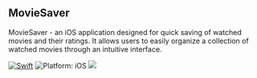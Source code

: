 ## **MovieSaver**

MovieSaver - an iOS application designed for quick saving of watched movies and their ratings. It allows users to easily organize a collection of watched movies through an intuitive interface.

<a href="https://developer.apple.com/swift/"><img src="https://img.shields.io/badge/Swift-5.0-orange.svg" alt="Swift"/></a>
<img src="https://img.shields.io/badge/Platform-iOS%2014.0+-lightgrey.svg" alt="Platform: iOS">
<img src="https://img.shields.io/cocoapods/l/BadgeSwift.svg?style=flat"/>
